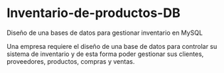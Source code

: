 # Inventario-de-productos-DB
Diseño de una bases de datos para gestionar inventario en MySQL

Una empresa requiere el diseño de una base de datos para controlar su sistema de inventario y de esta forma poder gestionar sus clientes, proveedores, productos, compras y ventas.

